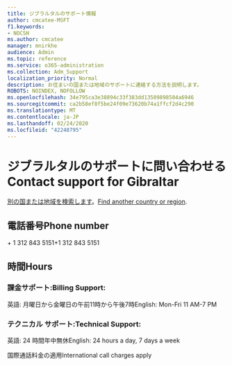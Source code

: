 ```yaml
---
title: ジブラルタルのサポート情報
author: cmcatee-MSFT
f1.keywords:
- NOCSH
ms.author: cmcatee
manager: mnirkhe
audience: Admin
ms.topic: reference
ms.service: o365-administration
ms.collection: Adm_Support
localization_priority: Normal
description: お住まいの国または地域のサポートに連絡する方法を説明します。
ROBOTS: NOINDEX, NOFOLLOW
ms.openlocfilehash: 34e795ca3e38894c33f383dd13509898504a6946
ms.sourcegitcommit: ca2b58ef8f5be24f09e73620b74a1ffcf2d4c290
ms.translationtype: MT
ms.contentlocale: ja-JP
ms.lasthandoff: 02/24/2020
ms.locfileid: "42248795"
---
```

# <a name="contact-support-for-gibraltar"></a><span data-ttu-id="90112-103">ジブラルタルのサポートに問い合わせる</span><span class="sxs-lookup"><span data-stu-id="90112-103">Contact support for Gibraltar</span></span>

<span data-ttu-id="90112-104">[別の国または地域を検索します](../contact-support-for-business-products.md)。</span><span class="sxs-lookup"><span data-stu-id="90112-104">[Find another country or region](../contact-support-for-business-products.md).</span></span>

## <a name="phone-number"></a><span data-ttu-id="90112-105">電話番号</span><span class="sxs-lookup"><span data-stu-id="90112-105">Phone number</span></span>
<span data-ttu-id="90112-106">+ 1 312 843 5151</span><span class="sxs-lookup"><span data-stu-id="90112-106">+1 312 843 5151</span></span>

## <a name="hours"></a><span data-ttu-id="90112-107">時間</span><span class="sxs-lookup"><span data-stu-id="90112-107">Hours</span></span>
### <a name="billing-support"></a><span data-ttu-id="90112-108">課金サポート:</span><span class="sxs-lookup"><span data-stu-id="90112-108">Billing Support:</span></span>

<span data-ttu-id="90112-109">英語: 月曜日から金曜日の午前11時から午後7時</span><span class="sxs-lookup"><span data-stu-id="90112-109">English: Mon-Fri 11 AM-7 PM</span></span>

### <a name="technical-support"></a><span data-ttu-id="90112-110">テクニカル サポート:</span><span class="sxs-lookup"><span data-stu-id="90112-110">Technical Support:</span></span>

<span data-ttu-id="90112-111">英語: 24 時間年中無休</span><span class="sxs-lookup"><span data-stu-id="90112-111">English: 24 hours a day, 7 days a week</span></span>

<span data-ttu-id="90112-112">国際通話料金の適用</span><span class="sxs-lookup"><span data-stu-id="90112-112">International call charges apply</span></span>